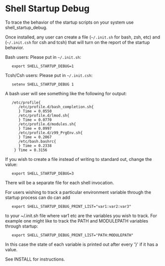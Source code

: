 # Shell Startup Debug

To trace the behavior of the startup scripts on your system use
shell_startup_debug.

Once installed, any user can create a file (`~/.init.sh` for bash, zsh, etc) and
(`~/.init.csh` for csh and tcsh) that will turn on the report of the startup
behavior.

Bash users: Please put in `~/.init.sh`:

```
   export SHELL_STARTUP_DEBUG=1
```

Tcsh/Csh users: Please put in `~/.init.csh`:

```
   setenv SHELL_STARTUP_DEBUG 1
```

A bash user will see something like the following for output:

```
   /etc/profile{
      /etc/profile.d/bash_completion.sh{
      } Time = 0.0550
      /etc/profile.d/lmod.sh{
      } Time = 0.0770
      /etc/profile.d/modules.sh{
      } Time = 0.0997
      /etc/profile.d/z99_PrgEnv.sh{
      } Time = 0.2067
      /etc/bash.bashrc{
      } Time = 0.2338
    } Time = 0.3156
```

If you wish to create a file instead of writing to standard out, change the value:

```
   export SHELL_STARTUP_DEBUG=3
```

There will be a separate file for each shell invocation.


For users wishing to track a particular environment variable through the startup process can do can add

```
   export SHELL_STARTUP_DEBUG_PRINT_LIST="var1:var2:var3"
```

to your ~/.init.sh file where var1 etc are the variables you wish to track. For example one might like
to track the PATH and MODULEPATH variables through startup:

```
   export SHELL_STARTUP_DEBUG_PRINT_LIST="PATH:MODULEPATH"
```

In this case the state of each variable is printed out after every '}' if it has a value.

See INSTALL for instructions.

